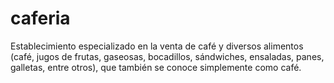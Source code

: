 # caferia
Establecimiento especializado en la venta de café y diversos alimentos (café, jugos de frutas, gaseosas, bocadillos, sándwiches, ensaladas, panes, galletas, entre otros), que también se conoce simplemente como café.
